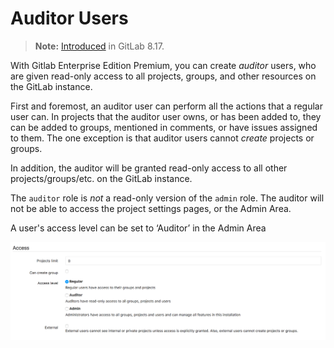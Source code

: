 # Auditor Users

>**Note:** [Introduced][998] in GitLab 8.17.

With Gitlab Enterprise Edition Premium, you can create *auditor* users, who
are given read-only access to all projects, groups, and other resources on the
GitLab instance.

First and foremost, an auditor user can perform all the actions that a regular user can.
In projects that the auditor user owns, or has been added to, they can be added to
groups, mentioned in comments, or have issues assigned to them. The one exception is
that auditor users cannot _create_ projects or groups.

In addition, the auditor will be granted read-only access to all other projects/groups/etc.
on the GitLab instance.

The `auditor` role is _not_ a read-only version of the `admin` role. The auditor will not be
able to access the project settings pages, or the Admin Area.

A user's access level can be set to ‘Auditor’ in the Admin Area

![Admin Area Form](auditor_access_form.png)

[998]: https://gitlab.com/gitlab-org/gitlab-ee/merge_requests/998
